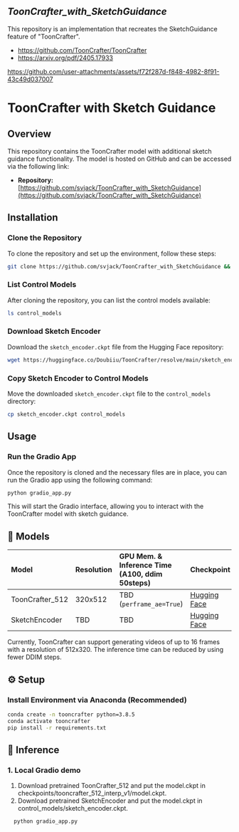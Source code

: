 ## ___***ToonCrafter_with_SketchGuidance***___
This repository is an implementation that recreates the SketchGuidance feature of "ToonCrafter".

- https://github.com/ToonCrafter/ToonCrafter
- https://arxiv.org/pdf/2405.17933

https://github.com/user-attachments/assets/f72f287d-f848-4982-8f91-43c49d037007

# ToonCrafter with Sketch Guidance

## Overview
This repository contains the ToonCrafter model with additional sketch guidance functionality. The model is hosted on GitHub and can be accessed via the following link:

- **Repository:** [https://github.com/svjack/ToonCrafter_with_SketchGuidance](https://github.com/svjack/ToonCrafter_with_SketchGuidance)

## Installation

### Clone the Repository
To clone the repository and set up the environment, follow these steps:

```bash
git clone https://github.com/svjack/ToonCrafter_with_SketchGuidance && cd ToonCrafter_with_SketchGuidance
```

### List Control Models
After cloning the repository, you can list the control models available:

```bash
ls control_models
```

### Download Sketch Encoder
Download the `sketch_encoder.ckpt` file from the Hugging Face repository:

```bash
wget https://huggingface.co/Doubiiu/ToonCrafter/resolve/main/sketch_encoder.ckpt
```

### Copy Sketch Encoder to Control Models
Move the downloaded `sketch_encoder.ckpt` file to the `control_models` directory:

```bash
cp sketch_encoder.ckpt control_models
```

## Usage

### Run the Gradio App
Once the repository is cloned and the necessary files are in place, you can run the Gradio app using the following command:

```bash
python gradio_app.py
```

This will start the Gradio interface, allowing you to interact with the ToonCrafter model with sketch guidance.

## 🧰 Models

|Model|Resolution|GPU Mem. & Inference Time (A100, ddim 50steps)|Checkpoint|
|:---------|:---------|:--------|:--------|
|ToonCrafter_512|320x512| TBD (`perframe_ae=True`)|[Hugging Face](https://huggingface.co/Doubiiu/ToonCrafter/blob/main/model.ckpt)|
|SketchEncoder|TBD| TBD |[Hugging Face](https://huggingface.co/Doubiiu/ToonCrafter/blob/main/sketch_encoder.ckpt)|


Currently, ToonCrafter can support generating videos of up to 16 frames with a resolution of 512x320. The inference time can be reduced by using fewer DDIM steps.



## ⚙️ Setup

### Install Environment via Anaconda (Recommended)
```bash
conda create -n tooncrafter python=3.8.5
conda activate tooncrafter
pip install -r requirements.txt
```


## 💫 Inference

### 1. Local Gradio demo
1. Download pretrained ToonCrafter_512 and put the model.ckpt in checkpoints/tooncrafter_512_interp_v1/model.ckpt.
2. Download pretrained SketchEncoder and put the model.ckpt in control_models/sketch_encoder.ckpt.

```bash
  python gradio_app.py 
```
